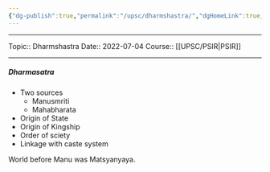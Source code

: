 ```yaml
---
{"dg-publish":true,"permalink":"/upsc/dharmshastra/","dgHomeLink":true,"dgPassFrontmatter":false}
---
```


----
Topic:: Dharmshastra
Date:: 2022-07-04
Course:: [[UPSC/PSIR|PSIR]] 

----
##### Dharmasatra 
- Two sources 
	- Manusmriti
	- Mahabharata 
- Origin of State 
- Origin of Kingship 
- Order of sciety 
- Linkage with caste system 

World before Manu was Matsyanyaya. 


